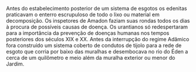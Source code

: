 ﻿Antes do estabelecimento posterior de um sistema de esgotos os edenitas praticavam o enterro escrupuloso de todo o lixo ou material em decomposição. Os inspetores de Amadon faziam suas rondas todos os dias à procura de possíveis causas de doença. Os urantianos só redespertaram para a importância da prevenção de doenças humanas nos tempos posteriores dos séculos XIX e XX. Antes da interrupção do regime Adâmico fora construído um sistema coberto de condutos de tijolo para a rede de esgoto que corria por baixo das muralhas e desembocava no rio do Éden a cerca de um quilômetro e meio além da muralha exterior ou menor do Jardim.